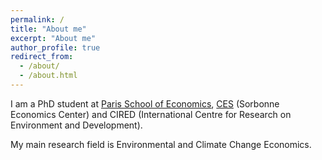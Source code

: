 ```yaml
---
permalink: /
title: "About me"
excerpt: "About me"
author_profile: true
redirect_from: 
  - /about/
  - /about.html
---
```


I am a PhD student at [Paris School of Economics](https://www.parisschoolofeconomics.eu), [CES](http://centredeconomiesorbonne.univ-paris1.fr/) (Sorbonne Economics Center) and CIRED (International Centre for Research on Environment and Development).

My main research field is Environmental and Climate Change Economics.  
